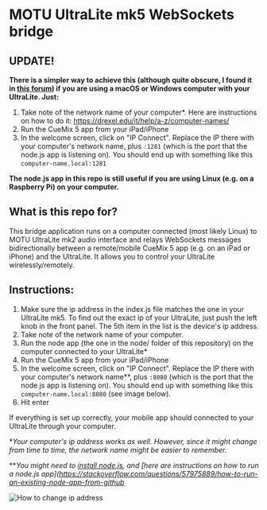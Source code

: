 
# MOTU UltraLite mk5 WebSockets bridge

## UPDATE!

**There is a simpler way to achieve this (although quite obscure, I found it in [this forum](https://www.elektronauts.com/t/new-motu-ultralite-mk5-announced/151608/325)) if you are using a macOS or Windows computer with your UltraLite. Just:**
1. Take note of the network name of your computer*. Here are instructions on how to do it: https://drexel.edu/it/help/a-z/computer-names/
2. Run the CueMix 5 app from your iPad/iPhone
3. In the welcome screen, click on "IP Connect". Replace the IP there with your computer's network name, plus ```:1281``` (which is the port that the node.js app is listening on). You should end up with something like this ```computer-name.local:1281```

**The node.js app in this repo is still useful if you are using Linux (e.g. on a Raspberry Pi) on your computer.**

## What is this repo for?

This bridge application runs on a computer connected (most likely Linux) to MOTU UltraLite mk2 audio interface and relays WebSockets messages bidirectionally between a remote/mobile CueMix 5 app (e.g. on an iPad or iPhone) and the UltraLite. It allows you to control your UltraLite wirelessly/remotely.

## Instructions:

1. Make sure the ip address in the index.js file matches the one in your UltraLite mk5. To find out the exact ip of your UltraLite, just push the left knob in the front panel. The 5th item in the list is the device's ip address.
2. Take note of the network name of your computer.
3. Run the node app (the one in the node/ folder of this repository) on the computer connected to your UltraLite*
4. Run the CueMix 5 app from your iPad/iPhone
5. In the welcome screen, click on "IP Connect". Replace the IP there with your computer's network name**, plus ```:8080``` (which is the port that the node.js app is listening on). You should end up with something like this ```computer-name.local:8080``` (see image below).
6. Hit enter

If everything is set up correctly, your mobile app should connected to your UltraLite through your computer.

*_Your computer's ip address works as well. However, since it might change from time to time, the network name might be easier to remember._

**_You might need to [install node.js](https://nodejs.org/en/download/), and [here are instructions on how to run a node.js app](https://stackoverflow.com/questions/57975889/how-to-run-an-existing-node-app-from-github_


![How to change ip address](https://github.com/jpcarrascal/motu-ultralite-mk5-bridge/blob/74a62fdbc9df19b439f9d03b278dfd6e414a7a49/remote-conf.png)